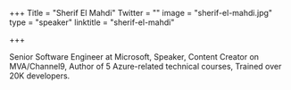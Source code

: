 +++
Title = "Sherif El Mahdi"
Twitter = ""
image = "sherif-el-mahdi.jpg"
type = "speaker"
linktitle = "sherif-el-mahdi"

+++

Senior Software Engineer at Microsoft, Speaker, Content Creator on MVA/Channel9, Author of 5 Azure-related technical courses, Trained over 20K developers.
